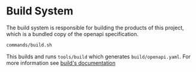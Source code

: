 # Build System

The build system is responsible for building the products
of this project, which is a bundled copy of the openapi
specification.

```bash
commands/build.sh
```

This builds and runs `tools/build` which generates `build/openapi.yaml`.
For more information see [build's documentation](../../tools/build/README.md)
